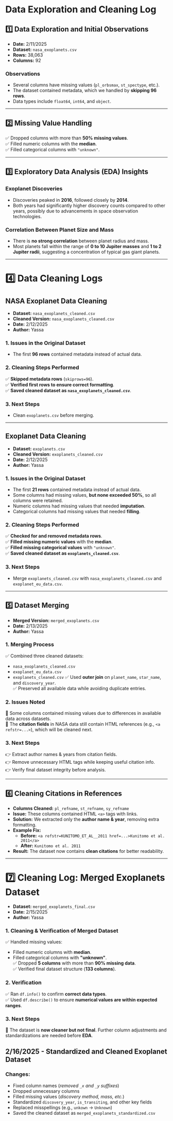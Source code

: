# **Data Exploration and Cleaning Log**

## **1️⃣ Data Exploration and Initial Observations**
- **Date:** 2/11/2025  
- **Dataset:** `nasa_exoplanets.csv`  
- **Rows:** 38,063  
- **Columns:** 92  

### **Observations**
- Several columns have missing values (`pl_orbsmax`, `st_spectype`, etc.).
- The dataset contained metadata, which we handled by **skipping 96 rows**.
- Data types include `float64`, `int64`, and `object`.

---

## **2️⃣ Missing Value Handling**
✅ Dropped columns with more than **50% missing values**.  
✅ Filled numeric columns with the **median**.  
✅ Filled categorical columns with `"unknown"`.

---

## **3️⃣ Exploratory Data Analysis (EDA) Insights**
### **Exoplanet Discoveries**
- Discoveries peaked in **2016**, followed closely by **2014**.
- Both years had significantly higher discovery counts compared to other years, possibly due to advancements in space observation technologies.

### **Correlation Between Planet Size and Mass**
- There is **no strong correlation** between planet radius and mass.
- Most planets fall within the range of **0 to 10 Jupiter masses** and **1 to 2 Jupiter radii**, suggesting a concentration of typical gas giant planets.

---

# **4️⃣ Data Cleaning Logs**
## **NASA Exoplanet Data Cleaning**
- **Dataset:** `nasa_exoplanets_cleaned.csv`
- **Cleaned Version:** `nasa_exoplanets_cleaned.csv`
- **Date:** 2/12/2025
- **Author:** Yassa

### **1. Issues in the Original Dataset**
- The first **96 rows** contained metadata instead of actual data.

### **2. Cleaning Steps Performed**
✅ **Skipped metadata rows** (`skiprows=96`).  
✅ **Verified first rows to ensure correct formatting**.  
✅ **Saved cleaned dataset as `nasa_exoplanets_cleaned.csv`**.

### **3. Next Steps**
- Clean `exoplanets.csv` before merging.

---

## **Exoplanet Data Cleaning**
- **Dataset:** `exoplanets.csv`
- **Cleaned Version:** `exoplanets_cleaned.csv`
- **Date:** 2/12/2025  
- **Author:** Yassa  

### **1. Issues in the Original Dataset**
- The first **21 rows** contained metadata instead of actual data.
- Some columns had missing values, **but none exceeded 50%**, so all columns were retained.
- Numeric columns had missing values that needed **imputation**.
- Categorical columns had missing values that needed **filling**.

### **2. Cleaning Steps Performed**
✅ **Checked for and removed metadata rows**.  
✅ **Filled missing numeric values** with the **median**.  
✅ **Filled missing categorical values** with `"unknown"`.  
✅ **Saved cleaned dataset as `exoplanets_cleaned.csv`**.  

### **3. Next Steps**
- Merge `exoplanets_cleaned.csv` with `nasa_exoplanets_cleaned.csv` and `exoplanet_eu_data.csv`.

---

## **5️⃣ Dataset Merging**
- **Merged Version:** `merged_exoplanets.csv`
- **Date:** 2/13/2025
- **Author:** Yassa

### **1. Merging Process**
✅ Combined three cleaned datasets:
   - `nasa_exoplanets_cleaned.csv`
   - `exoplanet_eu_data.csv`
   - `exoplanets_cleaned.csv`
✅ Used **outer join** on `planet_name`, `star_name`, and `discovery_year`.  
✅ Preserved all available data while avoiding duplicate entries.

### **2. Issues Noted**
📌 Some columns contained missing values due to differences in available data across datasets.  
📌 The **citation fields** in NASA data still contain HTML references (e.g., `<a refstr=...>`), which will be cleaned next.

### **3. Next Steps**
👉 Extract author names & years from citation fields.  
👉 Remove unnecessary HTML tags while keeping useful citation info.  
👉 Verify final dataset integrity before analysis.  

---

## **6️⃣ Cleaning Citations in References**
- **Columns Cleaned:** `pl_refname`, `st_refname`, `sy_refname`
- **Issue:** These columns contained HTML `<a>` tags with links.
- **Solution:** We extracted only the **author name & year**, removing extra formatting.
- **Example Fix:**
  - **Before:** `<a refstr=KUNITOMO_ET_AL__2011 href=...>Kunitomo et al. 2011</a>`
  - **After:** `Kunitomo et al. 2011`
- **Result:** The dataset now contains **clean citations** for better readability.

---

# **7️⃣ Cleaning Log: Merged Exoplanets Dataset**
- **Dataset:** `merged_exoplanets_final.csv`
- **Date:** 2/15/2025
- **Author:** Yassa

### **1. Cleaning & Verification of Merged Dataset**
✅ Handled missing values:  
   - Filled numeric columns with **median**.  
   - Filled categorical columns with **"unknown"**.  
✅ Dropped **5 columns** with more than **90% missing data**.  
✅ Verified final dataset structure (**133 columns**).

### **2. Verification**
✅ Ran `df.info()` to confirm **correct data types**.  
✅ Used `df.describe()` to ensure **numerical values are within expected ranges**.

### **3. Next Steps**
🚀 The dataset is **now cleaner but not final**. Further column adjustments and standardizations are needed before **EDA**.


## 2/16/2025 - Standardized and Cleaned Exoplanet Dataset

### Changes:
- Fixed column names (_removed `_x` and `_y` suffixes_)
- Dropped unnecessary columns
- Filled missing values (_discovery method, mass, etc._)
- Standardized `discovery_year`, `is_transiting`, and other key fields
- Replaced misspellings (e.g., `unkown` → `Unknown`)
- Saved the cleaned dataset as `merged_exoplanets_standardized.csv`
